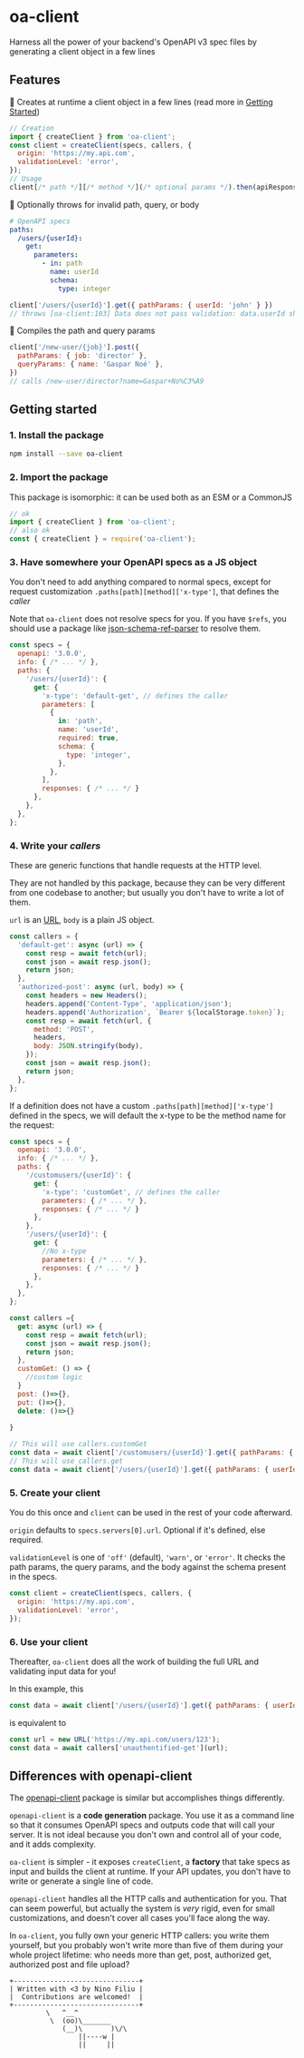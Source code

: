 # oa-client

Harness all the power of your backend's OpenAPI v3 spec files by generating a client object in a few lines

## Features

🚀 Creates at runtime a client object in a few lines (read more in [Getting Started](#getting-started))
```js
// Creation
import { createClient } from 'oa-client';
const client = createClient(specs, callers, {
  origin: 'https://my.api.com',
  validationLevel: 'error',
});
// Usage
client[/* path */][/* method */](/* optional params */).then(apiResponse => { /* ... */ })
```

🚀 Optionally throws for invalid path, query, or body
```yaml
# OpenAPI specs
paths:
  /users/{userId}:
    get:
      parameters:
        - in: path
          name: userId
          schema:
            type: integer
```
```js
client['/users/{userId}'].get({ pathParams: { userId: 'john' } })
// throws [oa-client:103] Data does not pass validation: data.userId should be an integer
```

🚀 Compiles the path and query params
```js
client['/new-user/{job}'].post({
  pathParams: { job: 'director' },
  queryParams: { name: 'Gaspar Noé' },
})
// calls /new-user/director?name=Gaspar+No%C3%A9
```

## Getting started

### 1. Install the package

```sh
npm install --save oa-client
```

### 2. Import the package

This package is isomorphic: it can be used both as an ESM or a CommonJS

```js
// ok
import { createClient } from 'oa-client';
// also ok
const { createClient } = require('oa-client');
```

### 3. Have somewhere your OpenAPI specs as a JS object

You don't need to add anything compared to normal specs, except for request customization `.paths[path][method]['x-type']`, that defines the *caller*

Note that `oa-client` does not resolve specs for you. If you have `$refs`, you should use a package like [json-schema-ref-parser](https://www.npmjs.com/package/@apidevtools/json-schema-ref-parser) to resolve them.

```js
const specs = {
  openapi: '3.0.0',
  info: { /* ... */ },
  paths: {
    '/users/{userId}': {
      get: {
        'x-type': 'default-get', // defines the caller
        parameters: [
          {
            in: 'path',
            name: 'userId',
            required: true,
            schema: {
              type: 'integer',
            },
          },
        ],
        responses: { /* ... */ }
      },
    },
  },
};
```

### 4. Write your *callers*

These are generic functions that handle requests at the HTTP level.

They are not handled by this package, because they can be very different from one codebase to another; but usually you don't have to write a lot of them.

`url` is an [URL](https://developer.mozilla.org/en-US/docs/Web/API/URL), `body` is a plain JS object.

```js
const callers = {
  'default-get': async (url) => {
    const resp = await fetch(url);
    const json = await resp.json();
    return json;
  },
  'authorized-post': async (url, body) => {
    const headers = new Headers();
    headers.append('Content-Type', 'application/json');
    headers.append('Authorization', `Bearer ${localStorage.token}`);
    const resp = await fetch(url, {
      method: 'POST',
      headers,
      body: JSON.stringify(body),
    });
    const json = await resp.json();
    return json;
  },
};
```

If a definition does not have a custom `.paths[path][method]['x-type']` defined in the specs, we will default the x-type to be the method name for the request:

```js
const specs = {
  openapi: '3.0.0',
  info: { /* ... */ },
  paths: {
    '/customusers/{userId}': {
      get: {
        'x-type': 'customGet', // defines the caller
        parameters: { /* ... */ },
        responses: { /* ... */ }
      },
    },
    '/users/{userId}': {
      get: {
        //No x-type
        parameters: { /* ... */ },
        responses: { /* ... */ }
      },
    },
  },
};

const callers ={
  get: async (url) => {
    const resp = await fetch(url);
    const json = await resp.json();
    return json;
  },
  customGet: () => {
    //custom logic
  }
  post: ()=>{},
  put: ()=>{},
  delete: ()=>{}
  
}

// This will use callers.customGet
const data = await client['/customusers/{userId}'].get({ pathParams: { userId: 123 } });
// This will use callers.get 
const data = await client['/users/{userId}'].get({ pathParams: { userId: 123 } });

```

### 5. Create your client

You do this once and `client` can be used in the rest of your code afterward.

`origin` defaults to `specs.servers[0].url`. Optional if it's defined, else required.

`validationLevel` is one of `'off'` (default), `'warn'`, or `'error'`. It checks the path params, the query params, and the body against the schema present in the specs.

```js
const client = createClient(specs, callers, {
  origin: 'https://my.api.com',
  validationLevel: 'error',
});
```

### 6. Use your client

Thereafter, `oa-client` does all the work of building the full URL and validating input data for you!

In this example, this

```js
const data = await client['/users/{userId}'].get({ pathParams: { userId: 123 } });
```

is equivalent to

```js
const url = new URL('https://my.api.com/users/123');
const data = await callers['unauthentified-get'](url);
```


## Differences with openapi-client

The [openapi-client](https://github.com/mikestead/openapi-client) package is similar but accomplishes things differently.

`openapi-client` is a **code generation** package. You use it as a command line so that it consumes OpenAPI specs and outputs code that will call your server. It is not ideal because you don't own and control all of your code, and it adds complexity.

`oa-client` is simpler - it exposes `createClient`, a **factory** that take specs as input and builds the client at runtime. If your API updates, you don't have to write or generate a single line of code.

`openapi-client` handles all the HTTP calls and authentication for you. That can seem powerful, but actually the system is *very* rigid, even for small customizations, and doesn't cover all cases you'll face along the way.

In `oa-client`, you fully own your generic HTTP callers: you write them yourself, but you probably won't write more than five of them during your whole project lifetime: who needs more than get, post, authorized get, authorized post and file upload?

```
+-------------------------------+
| Written with <3 by Nino Filiu |
|  Contributions are welcomed!  |
+-------------------------------+
         \   ^__^ 
          \  (oo)\_______
             (__)\       )\/\
                 ||----w |
                 ||     ||
```
